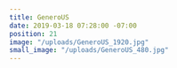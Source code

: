 ```yaml
---
title: GeneroUS
date: 2019-03-18 07:28:00 -07:00
position: 21
image: "/uploads/GeneroUS_1920.jpg"
small_image: "/uploads/GeneroUS_480.jpg"
---
```


